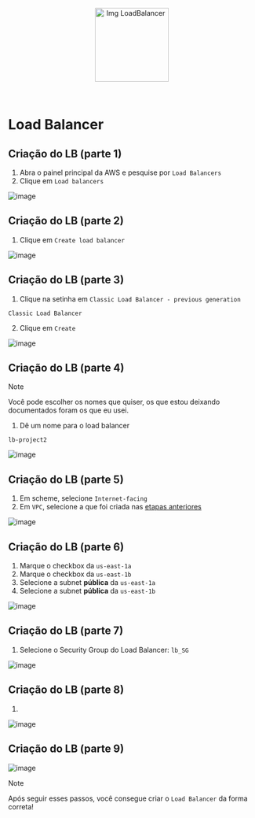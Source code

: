 <p align="center">
  <img src="https://github.com/user-attachments/assets/ebd86139-6f74-4058-92a4-014b3f4cdba7" alt="Img LoadBalancer" width="150">
</p>
<br>

# Load Balancer

## Criação do LB (parte 1)

1. Abra o painel principal da AWS e pesquise por `Load Balancers`
2. Clique em `Load balancers`

![image](https://github.com/user-attachments/assets/d193c438-df73-4f10-af3a-cb5e1087c79e)

## Criação do LB (parte 2)

1. Clique em `Create load balancer`

![image](https://github.com/user-attachments/assets/e3228b75-495e-40a4-a09e-d7b4325128f6)

## Criação do LB (parte 3)

1. Clique na setinha em `Classic Load Balancer - previous generation`

`Classic Load Balancer`

2. Clique em `Create`

![image](https://github.com/user-attachments/assets/f31c36d1-2606-4569-9f64-a45b7f5d1e54)

## Criação do LB (parte 4)

> [!NOTE]
> Você pode escolher os nomes que quiser, os que estou deixando documentados foram os que eu usei.

1. Dê um nome para o load balancer

`lb-project2`

![image](https://github.com/user-attachments/assets/82bb2ee7-2103-457f-8774-ce70b3596dd6)

## Criação do LB (parte 5)

1. Em scheme, selecione `Internet-facing`
2. Em `VPC`, selecione a que foi criada nas [etapas anteriores](https://github.com/andrrade/Project2-CompassUOL-DevSecOps/blob/main/02-Dependencias/01-VPC/README.md)

![image](https://github.com/user-attachments/assets/eae02eb2-f122-4f3d-a2d2-357a12821839)

## Criação do LB (parte 6)

1. Marque o checkbox da `us-east-1a`
2. Marque o checkbox da `us-east-1b`
3. Selecione a subnet **pública** da `us-east-1a`
4. Selecione a subnet **pública** da `us-east-1b`

![image](https://github.com/user-attachments/assets/164b5590-a62e-4d4c-bfd0-6561dbc76142)

## Criação do LB (parte 7)

1. Selecione o Security Group do Load Balancer: `lb_SG`

![image](https://github.com/user-attachments/assets/9176d4ec-53e6-45af-a360-15fce6c2091e)

## Criação do LB (parte 8)

1. 
![image](https://github.com/user-attachments/assets/4d1345bb-f92a-4055-af70-7687b0ebd690)

## Criação do LB (parte 9)

![image](https://github.com/user-attachments/assets/fc35b139-3d9c-4169-b6f1-088c3bd03408)

> [!NOTE]
> Após seguir esses passos, você consegue criar o `Load Balancer` da forma correta!